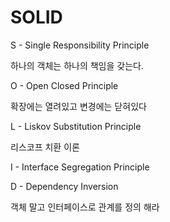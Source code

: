 # SOLID

S - Single Responsibility Principle

하나의 객체는 하나의 책임을 갖는다.

O - Open Closed Principle

확장에는 열려있고 변경에는 닫혀있다

L - Liskov Substitution Principle

리스코프 치환 이론

I - Interface Segregation Principle

D - Dependency Inversion

객체 말고 인터페이스로 관계를 정의 해라